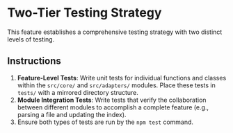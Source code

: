 # Two-Tier Testing Strategy

This feature establishes a comprehensive testing strategy with two distinct levels of testing.

## Instructions

1.  **Feature-Level Tests**: Write unit tests for individual functions and classes within the `src/core/` and `src/adapters/` modules. Place these tests in `tests/` with a mirrored directory structure.
2.  **Module Integration Tests**: Write tests that verify the collaboration between different modules to accomplish a complete feature (e.g., parsing a file and updating the index).
3.  Ensure both types of tests are run by the `npm test` command.

